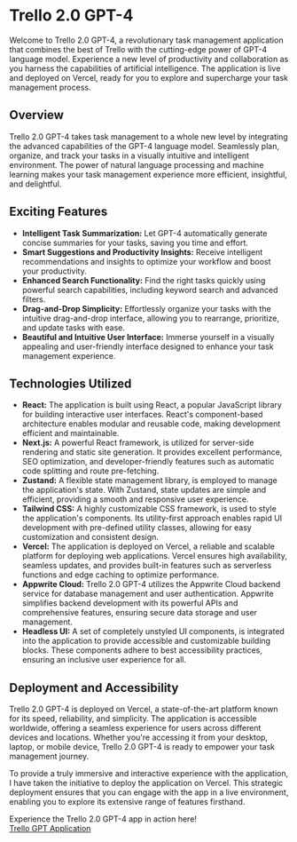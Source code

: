 # Trello 2.0 GPT-4

Welcome to Trello 2.0 GPT-4, a revolutionary task management application that combines the best of Trello with the cutting-edge power of GPT-4 language model. Experience a new level of productivity and collaboration as you harness the capabilities of artificial intelligence. The application is live and deployed on Vercel, ready for you to explore and supercharge your task management process.

## Overview
Trello 2.0 GPT-4 takes task management to a whole new level by integrating the advanced capabilities of the GPT-4 language model. Seamlessly plan, organize, and track your tasks in a visually intuitive and intelligent environment. The power of natural language processing and machine learning makes your task management experience more efficient, insightful, and delightful.

## Exciting Features
- **Intelligent Task Summarization:** Let GPT-4 automatically generate concise summaries for your tasks, saving you time and effort.
- **Smart Suggestions and Productivity Insights:** Receive intelligent recommendations and insights to optimize your workflow and boost your productivity.
- **Enhanced Search Functionality:** Find the right tasks quickly using powerful search capabilities, including keyword search and advanced filters.
- **Drag-and-Drop Simplicity:** Effortlessly organize your tasks with the intuitive drag-and-drop interface, allowing you to rearrange, prioritize, and update tasks with ease.
- **Beautiful and Intuitive User Interface:** Immerse yourself in a visually appealing and user-friendly interface designed to enhance your task management experience.



## Technologies Utilized
- **React:** The application is built using React, a popular JavaScript library for building interactive user interfaces. React's component-based architecture enables modular and reusable code, making development efficient and maintainable.
- **Next.js:** A powerful React framework, is utilized for server-side rendering and static site generation. It provides excellent performance, SEO optimization, and developer-friendly features such as automatic code splitting and route pre-fetching.
- **Zustand:** A flexible state management library, is employed to manage the application's state. With Zustand, state updates are simple and efficient, providing a smooth and responsive user experience.
- **Tailwind CSS:** A highly customizable CSS framework, is used to style the application's components. Its utility-first approach enables rapid UI development with pre-defined utility classes, allowing for easy customization and consistent design.
- **Vercel:** The application is deployed on Vercel, a reliable and scalable platform for deploying web applications. Vercel ensures high availability, seamless updates, and provides built-in features such as serverless functions and edge caching to optimize performance.
- **Appwrite Cloud:** Trello 2.0 GPT-4 utilizes the Appwrite Cloud backend service for database management and user authentication. Appwrite simplifies backend development with its powerful APIs and comprehensive features, ensuring secure data storage and user management.
- **Headless UI:** A set of completely unstyled UI components, is integrated into the application to provide accessible and customizable building blocks. These components adhere to best accessibility practices, ensuring an inclusive user experience for all.

## Deployment and Accessibility
Trello 2.0 GPT-4 is deployed on Vercel, a state-of-the-art platform known for its speed, reliability, and simplicity. The application is accessible worldwide, offering a seamless experience for users across different devices and locations. Whether you're accessing it from your desktop, laptop, or mobile device, Trello 2.0 GPT-4 is ready to empower your task management journey.
   
To provide a truly immersive and interactive experience with the application, I have taken the initiative to deploy the application on Vercel. This strategic deployment ensures that you can engage with the app in a live environment, enabling you to explore its extensive range of features firsthand.
   
Experience the Trello 2.0 GPT-4 app in action here!   
[Trello GPT Application](https://trello-gpt-app-stevend24.vercel.app/)


